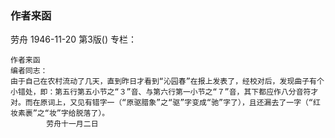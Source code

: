 ### 作者来函
劳舟
1946-11-20
第3版()
专栏：

    作者来函
    编者同志：
    由于自己在农村流动了几天，直到昨日才看到“沁园春”在报上发表了，经校对后，发现曲子有个小错处，即：第五行第五小节之“３”音、与第六行第一小节之“７”音，其下都应作八分音符才对。而在原词上，又见有错字一（“原驱腊象”之“驱”字变成“驰”字了），且还漏去了一字（“红妆素裹”之“妆”字给脱落了）。
            劳舟十一月二日
